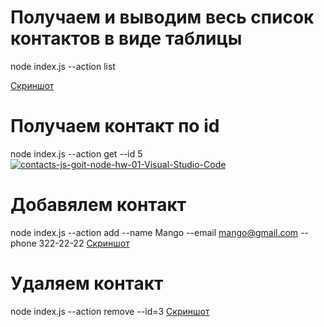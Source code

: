 # Получаем и выводим весь список контактов в виде таблицы

node index.js --action list

<a href='https://monosnap.com/file/0ZMLDxlRmFjxshu3bBStppOLjlgSXt'>Скриншот</a>

# Получаем контакт по id

node index.js --action get --id 5
<a href="https://imgbb.com/"><img src="https://i.ibb.co/z7LwKmv/contacts-js-goit-node-hw-01-Visual-Studio-Code.jpg" alt="contacts-js-goit-node-hw-01-Visual-Studio-Code" border="0"></a>

# Добавялем контакт

node index.js --action add --name Mango --email mango@gmail.com --phone 322-22-22
<a href='https://monosnap.com/file/JOx6Tkqq7FvXrvpeN30rzLo9kY6ISL'>Скриншот</a>

# Удаляем контакт

node index.js --action remove --id=3
<a href='https://monosnap.com/file/PaYDEOFkA39TtXTsrpwYgwZB1Vy8FR'>Скриншот</a>
